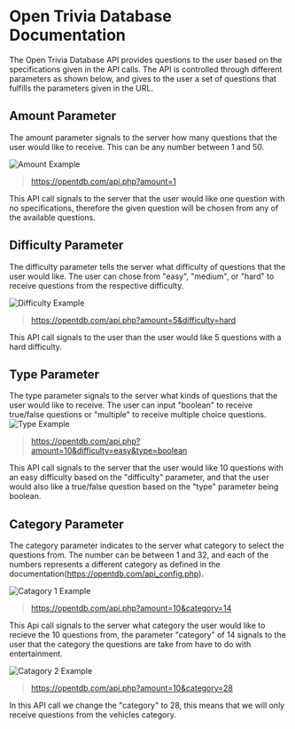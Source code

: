 # Open Trivia Database Documentation
The Open Trivia Database API provides questions to the user based on the specifications given in the API calls.  The API is controlled through different parameters as shown below, and gives to the user a set of questions that fulfills the parameters given in the URL.


## Amount Parameter
The amount parameter signals to the server how many questions that the user would like to receive.  This can be any number between 1 and 50.

![Amount Example](./image1.png)
> https://opentdb.com/api.php?amount=1

This API call signals to the server that the user would like one question with no specifications, therefore the given question will be chosen from any of the available questions.


## Difficulty Parameter
The difficulty parameter tells the server what difficulty of questions that the user would like.  The user can chose from "easy", "medium", or "hard" to receive questions from the respective difficulty.

![Difficulty Example](./image2.png)
> https://opentdb.com/api.php?amount=5&difficulty=hard

This API call signals to the user than the user would like 5 questions with a hard difficulty.


## Type Parameter
The type parameter signals to the server what kinds of questions that the user would like to receive.  The user can input "boolean" to receive true/false questions or "multiple" to receive multiple choice questions.
![Type Example](./image3.png)
> https://opentdb.com/api.php?amount=10&difficulty=easy&type=boolean

This API call signals to the server that the user would like 10 questions with an easy difficulty based on the "difficulty" parameter, and that the user would also like a true/false question based on the "type" parameter being boolean.


## Category Parameter
The category parameter indicates to the server what category to select the questions from.  The number can be between 1 and 32, and each of the numbers represents a different category as defined in the documentation(https://opentdb.com/api_config.php).

![Catagory 1 Example](./image4.png)
> https://opentdb.com/api.php?amount=10&category=14

This Api call signals to the server what category the user would like to recieve the 10 questions from, the parameter "category" of 14 signals to the user that the category the questions are take from have to do with entertainment.


![Catagory 2 Example](./image5.png)
> https://opentdb.com/api.php?amount=10&category=28

In this API call we change the "category" to 28, this means that we will only receive questions from the vehicles category.
